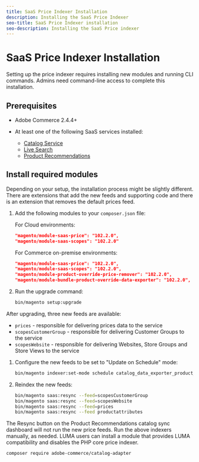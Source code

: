```yaml
---
title: SaaS Price Indexer Installation
description: Installing the SaaS Price Indexer
seo-title: SaaS Price Indexer installation
seo-description: Installing the SaaS Price indexer
---
```

# SaaS Price Indexer Installation

Setting up the price indexer requires installing new modules and running CLI commands. Admins need command-line access to complete this installation.

## Prerequisites

* Adobe Commerce 2.4.4+
* At least one of the following SaaS services installed:

    * [Catalog Service](../catalog-service/overview.md)
    * [Live Search](../live-search/guide-overview.md)
    * [Product Recommendations](../product-recommendations/guide-overview.md)

## Install required modules

Depending on your setup, the installation process might be slightly different.
There are extensions that add the new feeds and supporting code and there is an extension that removes the default prices feed.

1. Add the following modules to your `composer.json` file:

    For Cloud environments:

    ```json
    "magento/module-saas-price": "102.2.0",
    "magento/module-saas-scopes": "102.2.0"
    ```

    For Commerce on-premise environments:

    ```json
    "magento/module-saas-price": "102.2.0",
    "magento/module-saas-scopes": "102.2.0",
    "magento/module-product-override-price-remover": "102.2.0",
    "magento/module-bundle-product-override-data-exporter": "102.2.0",
    ```

1. Run the upgrade command:

    ```bash
    bin/magento setup:upgrade
    ```

After upgrading, three new feeds are available:

* `prices` - responsible for delivering prices data to the service
* `scopesCustomerGroup` - responsible for delivering Customer Groups to the service 
* `scopesWebsite` - responsible for delivering Websites, Store Groups and Store Views to the service


1. Configure the new feeds to be set to "Update on Schedule" mode:

    ```bash
    bin/magento indexer:set-mode schedule catalog_data_exporter_product_prices scopes_customergroup_data_exporter scopes_website_data_exporter
    ```

1. Reindex the new feeds:

    ```bash
    bin/magento saas:resync --feed=scopesCustomerGroup
    bin/magento saas:resync --feed=scopesWebsite
    bin/magento saas:resync --feed=prices
    bin/magento saas:resync --feed productattributes
    ```

The Resync button on the Product Recommendations catalog sync dashboard will not run the new price feeds. Run the above indexers manually, as needed.
LUMA users can install a module that provides LUMA compatibility and disables the PHP core price indexer.

```bash
composer require adobe-commerce/catalog-adapter
```
